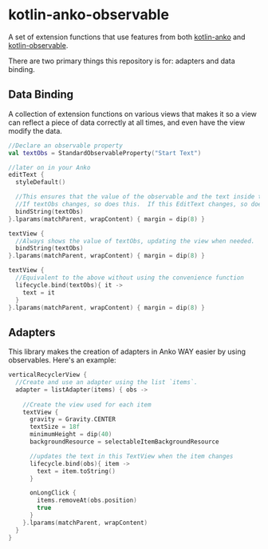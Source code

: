 # kotlin-anko-observable

A set of extension functions that use features from both [kotlin-anko](https://github.com/lightningkite/kotlin-anko) and [kotlin-observable](https://github.com/lightningkite/kotlin-observable).

There are two primary things this repository is for: adapters and data binding.

## Data Binding

A collection of extension functions on various views that makes it so a view can reflect a piece of data correctly at all times, and even have the view modify the data.

```kotlin
//Declare an observable property
val textObs = StandardObservableProperty("Start Text")

//later on in your Anko
editText {
  styleDefault()

  //This ensures that the value of the observable and the text inside this EditText are always the same.
  //If textObs changes, so does this.  If this EditText changes, so does textObs.
  bindString(textObs)
}.lparams(matchParent, wrapContent) { margin = dip(8) }

textView {
  //Always shows the value of textObs, updating the view when needed.
  bindString(textObs)
}.lparams(matchParent, wrapContent) { margin = dip(8) }

textView {
  //Equivalent to the above without using the convenience function
  lifecycle.bind(textObs){ it ->
    text = it
  }
}.lparams(matchParent, wrapContent) { margin = dip(8) }
```

## Adapters

This library makes the creation of adapters in Anko WAY easier by using observables.  Here's an example:

```kotlin
verticalRecyclerView {
  //Create and use an adapter using the list `items`.
  adapter = listAdapter(items) { obs ->
  
    //Create the view used for each item
    textView {
      gravity = Gravity.CENTER
      textSize = 18f
      minimumHeight = dip(40)
      backgroundResource = selectableItemBackgroundResource

      //updates the text in this TextView when the item changes
      lifecycle.bind(obs){ item ->
        text = item.toString()
      }

      onLongClick {
        items.removeAt(obs.position)
        true
      }
    }.lparams(matchParent, wrapContent)
  }
}
```
